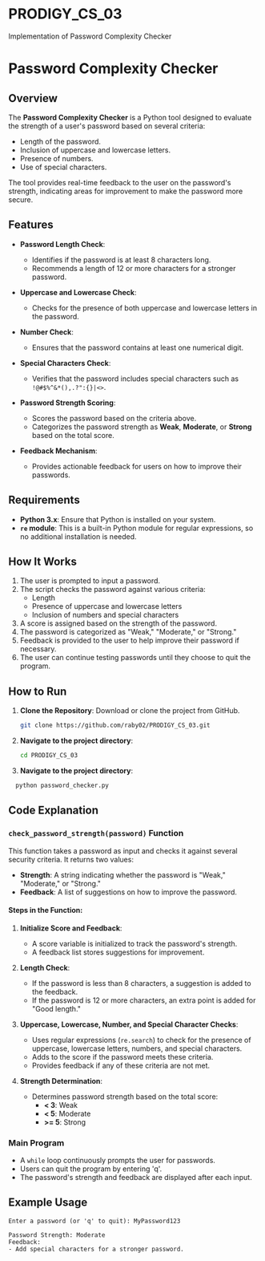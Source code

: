 # PRODIGY_CS_03
Implementation of Password Complexity Checker
# Password Complexity Checker

## Overview
The **Password Complexity Checker** is a Python tool designed to evaluate the strength of a user's password based on several criteria:
- Length of the password.
- Inclusion of uppercase and lowercase letters.
- Presence of numbers.
- Use of special characters.

The tool provides real-time feedback to the user on the password's strength, indicating areas for improvement to make the password more secure.

## Features
- **Password Length Check**: 
  - Identifies if the password is at least 8 characters long.
  - Recommends a length of 12 or more characters for a stronger password.

- **Uppercase and Lowercase Check**:
  - Checks for the presence of both uppercase and lowercase letters in the password.
  
- **Number Check**:
  - Ensures that the password contains at least one numerical digit.
  
- **Special Characters Check**:
  - Verifies that the password includes special characters such as `!@#$%^&*(),.?":{}|<>`.

- **Password Strength Scoring**:
  - Scores the password based on the criteria above.
  - Categorizes the password strength as **Weak**, **Moderate**, or **Strong** based on the total score.
  
- **Feedback Mechanism**:
  - Provides actionable feedback for users on how to improve their passwords.
 
## Requirements
- **Python 3.x**: Ensure that Python is installed on your system.
- **`re` module**: This is a built-in Python module for regular expressions, so no additional installation is needed.

## How It Works
1. The user is prompted to input a password.
2. The script checks the password against various criteria:
   - Length
   - Presence of uppercase and lowercase letters
   - Inclusion of numbers and special characters
3. A score is assigned based on the strength of the password.
4. The password is categorized as "Weak," "Moderate," or "Strong."
5. Feedback is provided to the user to help improve their password if necessary.
6. The user can continue testing passwords until they choose to quit the program.

## How to Run
1. **Clone the Repository**: Download or clone the project from GitHub.
   ```bash
   git clone https://github.com/raby02/PRODIGY_CS_03.git 
2. **Navigate to the project directory**:
    ```bash
    cd PRODIGY_CS_03
   ```
3. **Navigate to the project directory**:
 ```bash
   python password_checker.py
 ```
   
## Code Explanation

### `check_password_strength(password)` Function
This function takes a password as input and checks it against several security criteria. It returns two values:
- **Strength**: A string indicating whether the password is "Weak," "Moderate," or "Strong."
- **Feedback**: A list of suggestions on how to improve the password.

#### Steps in the Function:
1. **Initialize Score and Feedback**:
   - A score variable is initialized to track the password's strength.
   - A feedback list stores suggestions for improvement.

2. **Length Check**:
   - If the password is less than 8 characters, a suggestion is added to the feedback.
   - If the password is 12 or more characters, an extra point is added for "Good length."

3. **Uppercase, Lowercase, Number, and Special Character Checks**:
   - Uses regular expressions (`re.search`) to check for the presence of uppercase, lowercase letters, numbers, and special characters.
   - Adds to the score if the password meets these criteria.
   - Provides feedback if any of these criteria are not met.

4. **Strength Determination**:
   - Determines password strength based on the total score:
     - **< 3**: Weak
     - **< 5**: Moderate
     - **>= 5**: Strong

### Main Program
- A `while` loop continuously prompts the user for passwords.
- Users can quit the program by entering 'q'.
- The password's strength and feedback are displayed after each input.

## Example Usage
```plaintext
Enter a password (or 'q' to quit): MyPassword123

Password Strength: Moderate
Feedback:
- Add special characters for a stronger password.

